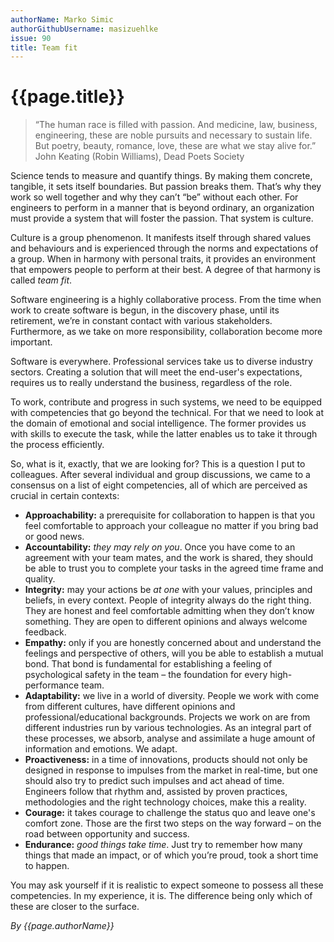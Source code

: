 ```yaml
---
authorName: Marko Simic
authorGithubUsername: masizuehlke
issue: 90
title: Team fit
---
```

# {{page.title}}

> “The human race is filled with passion. And medicine, law, business, engineering, these are noble pursuits and necessary to sustain life. But poetry, beauty, romance, love, these are what we stay alive for.” John Keating (Robin Williams), Dead Poets Society

Science tends to measure and quantify things. By making them concrete, tangible, it sets itself boundaries. But passion breaks them. That’s why they work so well together and why they can’t “be” without each other. For engineers to perform in a manner that is beyond ordinary, an organization must provide a system that will foster the passion. That system is culture.

Culture is a group phenomenon. It manifests itself through shared values and behaviours and is experienced through the norms and expectations of a group. When in harmony with personal traits, it provides an environment that empowers people to perform at their best. A degree of that harmony is called _team fit_.

Software engineering is a highly collaborative process. From the time when work to create software is begun, in the discovery phase, until its retirement, we’re in constant contact with various stakeholders. Furthermore, as we take on more responsibility, collaboration become more important.

Software is everywhere. Professional services take us to diverse industry sectors. Creating a solution that will meet the end-user's expectations, requires us to really understand the business, regardless of the role.

To work, contribute and progress in such systems, we need to be equipped with competencies that go beyond the technical. For that we need to look at the domain of emotional and social intelligence. The former provides us with skills to execute the task, while the latter enables us to take it through the process efficiently.

So, what is it, exactly, that we are looking for? This is a question I put to colleagues. After several individual and group discussions, we came to a consensus on a list of eight competencies, all of which are perceived as crucial in certain contexts:

- **Approachability:** a prerequisite for collaboration to happen is that you feel comfortable to approach your colleague no matter if you bring bad or good news. 
- **Accountability:** _they may rely on you_. Once you have come to an agreement with your team mates, and the work is shared, they should be able to trust you to complete your tasks in the agreed time frame and quality.
- **Integrity:** may your actions be _at one_ with your values, principles and beliefs, in every context. People of integrity always do the right thing. They are honest and feel comfortable admitting when they don’t know something. They are open to different opinions and always welcome feedback.
- **Empathy:** only if you are honestly concerned about and understand the feelings and perspective of others, will you be able to establish a mutual bond. That bond is fundamental for establishing a feeling of psychological safety in the team – the foundation for every high-performance team.
- **Adaptability:** we live in a world of diversity. People we work with come from different cultures, have different opinions and professional/educational backgrounds. Projects we work on are from different industries run by various technologies. As an integral part of these processes, we absorb, analyse and assimilate a huge amount of information and emotions. We adapt.
- **Proactiveness:** in a time of innovations, products should not only be designed in response to impulses from the market in real-time, but one should also try to predict such impulses and act ahead of time. Engineers follow that rhythm and, assisted by proven practices, methodologies and the right technology choices, make this a reality.
- **Courage:** it takes courage to challenge the status quo and leave one's comfort zone. Those are the first two steps on the way forward – on the road between opportunity and success. 
- **Endurance:** _good things take time_. Just try to remember how many things that made an impact, or of which you’re proud, took a short time to happen.

You may ask yourself if it is realistic to expect someone to possess all these competencies.
In my experience, it is. The difference being only which of these are closer to the surface.

*By {{page.authorName}}*
